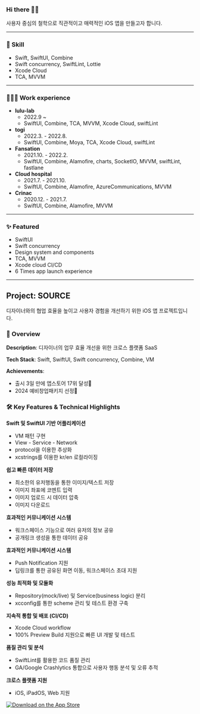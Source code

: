 ### Hi there 👋🏻
사용자 중심의 철학으로 직관적이고 매력적인 iOS 앱을 만들고자 합니다.

-------------------

### 🍳 Skill

- Swift, SwiftUI, Combine
- Swift concurrency, SwiftLint, Lottie
- Xcode Cloud
- TCA, MVVM

-------------------

### 🧑🏻‍💻 Work experience

- **lulu-lab**
	- 2022.9 ~
	- SwiftUI, Combine, TCA, MVVM, Xcode Cloud, swiftLint
- **togi**
	- 2022.3. - 2022.8.
	- SwiftUI, Combine, Moya, TCA, Xcode Cloud, swiftLint
- **Fansation**
	- 2021.10. - 2022.2.
	- SwiftUI, Combine, Alamofire, charts, SocketIO, MVVM, swiftLint, fastlane
- **Cloud hospital**
	- 2021.7. - 2021.10.
	- SwiftUI, Combine,  Alamofire, AzureCommunications, MVVM
- **Crinac**
	- 2020.12. - 2021.7.
	- SwiftUI, Combine, Alamofire, MVVM

-------------------

### ✨ Featured

- SwiftUI
- Swift concurrency
- Design system and components
- TCA, MVVM
- Xcode cloud CI/CD
- 6 Times app launch experience

-------------------

## Project: SOURCE

디자이너와의 협업 효율을 높이고 사용자 경험을 개선하기 위한 iOS 앱 프로젝트입니다.

### 🌟 Overview

**Description**: 디자이너의 업무 효율 개선을 위한 크로스 플랫폼 SaaS

**Tech Stack**: Swift, SwiftUI, Swift concurrency, Combine, VM

**Achievements**: 
  - 출시 3일 만에 앱스토어 17위 달성🎉
  - 2024 예비창업패키지 선정🎉

### 🛠 Key Features & Technical Highlights

**Swift 및 SwiftUI 기반 어플리케이션**
- VM 패턴 구현
- View - Service - Network
- protocol을 이용한 추상화
- xcstrings를 이용한 kr/en 로컬라이징

**쉽고 빠른 데이터 저장**
- 최소한의 유저행동을 통한 이미지/텍스트 저장
- 이미지 좌표에 코멘트 입력
- 이미지 업로드 시 데이터 압축
- 이미지 다운로드
  
**효과적인 커뮤니케이션 시스템**
- 워크스페이스 기능으로 여러 유저의 정보 공유
- 공개링크 생성을 통한 데이터 공유

**효과적인 커뮤니케이션 시스템**
- Push Notification 지원
- 딥링크를 통한 공유된 화면 이동, 워크스페이스 초대 지원

**성능 최적화 및 모듈화**
- Repository(mock/live) 및 Service(business logic) 분리
- xcconfig를 통한 scheme 관리 및 테스트 환경 구축

**지속적 통합 및 배포 (CI/CD)**
- Xcode Cloud workflow
- 100% Preview Build 지원으로 빠른 UI 개발 및 테스트

**품질 관리 및 분석**
- SwiftLint를 활용한 코드 품질 관리
- GA/Google Crashlytics 통합으로 사용자 행동 분석 및 오류 추적

**크로스 플랫폼 지원**
- iOS, iPadOS, Web 지원

[![Download on the App Store](https://tools.applemediaservices.com/api/badges/download-on-the-app-store/black/en-us?size=250x83&amp;releaseDate=1660780800)](https://apps.apple.com/app/1660935438)
